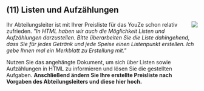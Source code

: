 <!--include-start-->
## (11) Listen und Aufzählungen
<img style="float: right;" src="https://thomasbeckmann.github.io/moodle-kurse/BG-Q1/Lernsituation01/pics/SolSysLogo.png">Ihr Abteilungsleiter ist mit Ihrer Preisliste für das YouZe schon relativ zufrieden. 
*"In HTML haben wir auch die Möglichkeit Listen und Aufzählungen darzustellen. Bitte überarbeiten Sie die Liste dahingehend, dass Sie für jedes Getränk und jede Speise einen Listenpunkt erstellen. Ich gebe Ihnen mal ein Merkblatt zu Erstellung mit."*

Nutzen Sie das angehängte Dokument, um sich über Listen sowie Aufzählungen in HTML zu informieren und lösen Sie die gestellten Aufgaben. **Anschließend ändern Sie Ihre erstellte Preisliste nach Vorgaben des Abteilungsleiters und diese hier hoch.**

<!--include-end-->